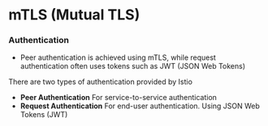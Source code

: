 # mTLS (Mutual TLS)

### Authentication
- Peer authentication is achieved using mTLS, while request authentication often uses tokens such as JWT (JSON Web Tokens)

There are two types of authentication provided by Istio
- **Peer Authentication** For service-to-service authentication
- **Request Authentication** For end-user authentication. Using JSON Web Tokens (JWT)